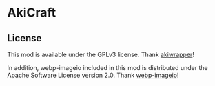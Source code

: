 # AkiCraft

## License

This mod is available under the GPLv3 license. Thank [akiwrapper](https://github.com/markozajc/Akiwrapper)!

In addition, webp-imageio included in this mod is distributed under the Apache Software License version 2.0. Thank [webp-imageio](https://github.com/sejda-pdf/webp-imageio)!

